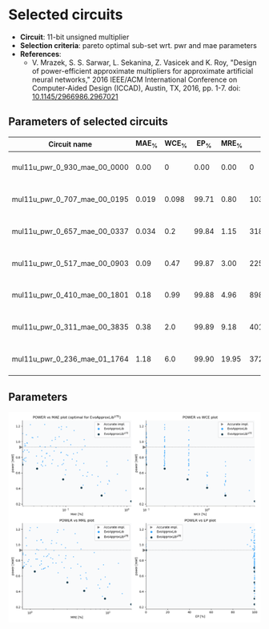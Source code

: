 
Selected circuits
===================
 - **Circuit**: 11-bit unsigned multiplier
 - **Selection criteria**: pareto optimal sub-set wrt. pwr and mae parameters
 - **References**: 
   - V. Mrazek, S. S. Sarwar, L. Sekanina, Z. Vasicek and K. Roy, "Design of power-efficient approximate multipliers for approximate artificial neural networks," 2016 IEEE/ACM International Conference on Computer-Aided Design (ICCAD), Austin, TX, 2016, pp. 1-7. doi: [10.1145/2966986.2967021](https://dx.doi.org/10.1145/2966986.2967021)


Parameters of selected circuits
----------------------------

| Circuit name | MAE<sub>%</sub> | WCE<sub>%</sub> | EP<sub>%</sub> | MRE<sub>%</sub> | MSE | Download |
| --- |  --- | --- | --- | --- | --- | --- | 
| mul11u_pwr_0_930_mae_00_0000 | 0.00 | 0 | 0.00 | 0.00 | 0 |  [[Verilog<sub>generic</sub>](mul11u_pwr_0_930_mae_00_0000_gen.v)] [[Verilog<sub>PDK45</sub>](mul11u_pwr_0_930_mae_00_0000_pdk45.v)]  [[C](mul11u_pwr_0_930_mae_00_0000.c)] |
| mul11u_pwr_0_707_mae_00_0195 | 0.019 | 0.098 | 99.71 | 0.80 | 1036092 |  [[Verilog<sub>generic</sub>](mul11u_pwr_0_707_mae_00_0195_gen.v)] [[Verilog<sub>PDK45</sub>](mul11u_pwr_0_707_mae_00_0195_pdk45.v)]  [[C](mul11u_pwr_0_707_mae_00_0195.c)] |
| mul11u_pwr_0_657_mae_00_0337 | 0.034 | 0.2 | 99.84 | 1.15 | 3188850 |  [[Verilog<sub>generic</sub>](mul11u_pwr_0_657_mae_00_0337_gen.v)] [[Verilog<sub>PDK45</sub>](mul11u_pwr_0_657_mae_00_0337_pdk45.v)]  [[C](mul11u_pwr_0_657_mae_00_0337.c)] |
| mul11u_pwr_0_517_mae_00_0903 | 0.09 | 0.47 | 99.87 | 3.00 | 22556998 |  [[Verilog<sub>generic</sub>](mul11u_pwr_0_517_mae_00_0903_gen.v)] [[Verilog<sub>PDK45</sub>](mul11u_pwr_0_517_mae_00_0903_pdk45.v)]  [[C](mul11u_pwr_0_517_mae_00_0903.c)] |
| mul11u_pwr_0_410_mae_00_1801 | 0.18 | 0.99 | 99.88 | 4.96 | 89807495 |  [[Verilog<sub>generic</sub>](mul11u_pwr_0_410_mae_00_1801_gen.v)] [[Verilog<sub>PDK45</sub>](mul11u_pwr_0_410_mae_00_1801_pdk45.v)]  [[C](mul11u_pwr_0_410_mae_00_1801.c)] |
| mul11u_pwr_0_311_mae_00_3835 | 0.38 | 2.0 | 99.89 | 9.18 | 401399709 |  [[Verilog<sub>generic</sub>](mul11u_pwr_0_311_mae_00_3835_gen.v)] [[Verilog<sub>PDK45</sub>](mul11u_pwr_0_311_mae_00_3835_pdk45.v)]  [[C](mul11u_pwr_0_311_mae_00_3835.c)] |
| mul11u_pwr_0_236_mae_01_1764 | 1.18 | 6.0 | 99.90 | 19.95 | 3729088972 |  [[Verilog<sub>generic</sub>](mul11u_pwr_0_236_mae_01_1764_gen.v)] [[Verilog<sub>PDK45</sub>](mul11u_pwr_0_236_mae_01_1764_pdk45.v)]  [[C](mul11u_pwr_0_236_mae_01_1764.c)] |
    
Parameters
--------------
![Parameters figure](fig.png)
             